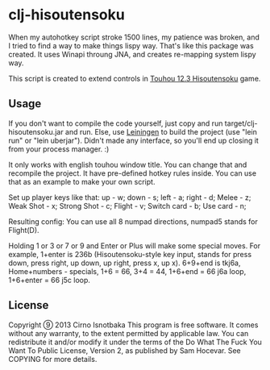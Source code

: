 # clj-hisoutensoku

When my autohotkey script stroke 1500 lines, my patience was
broken, and I tried to find a way to make things lispy way.
That's like this package was created. It uses Winapi throung
JNA, and creates re-mapping system lispy way.

This script is created to extend controls in
[Touhou 12.3 Hisoutensoku](http://hisouten.koumakan.jp/wiki/Main_Page) game.

## Usage

If you don't want to compile the code yourself, just copy
and run target/clj-hisoutensoku.jar and run. Else, use
[Leiningen](http://github.com/technomancy/leiningen/) to
build the project (use "lein run" or "lein uberjar").
Didn't made any interface, so you'll end up closing it from
your process manager. :)

It only works with english touhou window title. You can
change that and recompile the project.
It have pre-defined hotkey rules inside. You can use that as
an example to make your own script.

Set up player keys like that:
up - w;
down - s;
left - a;
right - d;
Melee - z;
Weak Shot - x;
Strong Shot - c;
Flight - v;
Switch card - b;
Use card - n;

Resulting config:
You can use all 8 numpad directions, numpad5 stands for Flight(D).

Holding 1 or 3 or 7 or 9 and Enter or Plus will make some
special moves. For example, 1+enter is 236b
(Hisoutensoku-style key input, stands for press down, press
right, up down, up right, press x, up x).
6+9+end is tkj6a, Home+numbers - specials, 1+6 = 66, 3+4 = 44,
1+6+end = 66 j6a loop, 1+6+enter = 66 j5c loop.

## License

Copyright ⑨ 2013 Cirno Isnotbaka
This program is free software. It comes without any warranty, to
the extent permitted by applicable law. You can redistribute it
and/or modify it under the terms of the Do What The Fuck You Want
To Public License, Version 2, as published by Sam Hocevar. See
COPYING for more details.
